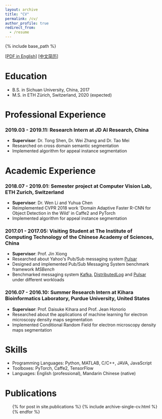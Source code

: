 ```yaml
---
layout: archive
title: "CV"
permalink: /cv/
author_profile: true
redirect_from:
  - /resume
---
```


{% include base_path %}

[[PDF in English](/files/CV_haoran_wang_en.pdf)]
[[中文简历](/files/CV_haoran_wang_zh.pdf)]

Education
======
* B.S. in Sichuan University, China, 2017
* M.S. in ETH Zürich, Switzerland, 2020 (expected)
<!-- * Ph.D in Version Control Theory, GitHub University, 2018 (expected) -->

Professional Experience
======
### 2019.03 - 2019.11: Research Intern at JD AI Research, China
  * **Supervisor**: Dr. Tong Shen, Dr. Wei Zhang and Dr. Tao Mei
  * Researched on cross domain semantic segmentation
  * Implemented algorithm for appeal instance segmentation

Academic Experience
======
### 2018.07 - 2019.01: Semester project at Computer Vision Lab, ETH Zurich, Switzerland
  * **Supervisor**: Dr. Wen Li and Yuhua Chen
  * Reimplemented CVPR 2018 work 'Domain Adaptive Faster R-CNN for Object Detection in the Wild' in Caffe2 and PyTorch
  * Implemented algorithm for appeal instance segmentation

### 2017.01 - 2017.05: Visiting Student at The Institute of Computing Technology of the Chinese Academy of Sciences, China
  * **Supervisor**: Prof. Jin Xiong
  * Researched about Yahoo's Pub/Sub messaging system [Pulsar](https://pulsar.apache.org/)
  * Designed and implemented Pub/Sub Messaging System benchmark framework *MSBench*
  * Benchmarked messaging system [Kafka](https://kafka.apache.org/), [DistributedLog](http://bookkeeper.apache.org/distributedlog/) and [Pulsar](https://pulsar.apache.org/) under different workloads

### 2016.07 - 2016.10: Summer Research Intern at Kihara Bioinformatics Laboratory, Purdue University, United States
  * **Supervisor**: Prof. Daisuke Kihara and Prof. Jean Honorio
  * Researched about the applications of machine learning for electron microscopy density maps segmentation
  * Implemented Conditional Random Field for electron microscopy density maps segmentation
  
Skills
======
* Programming Languages: Python, MATLAB, C/C++, JAVA, JavaScript 
* Toolboxes: PyTorch, Caffe2, TensorFlow
* Languages: English (professional), Mandarin Chinese (native)

Publications
======
  <ul>{% for post in site.publications %}
    {% include archive-single-cv.html %}
  {% endfor %}</ul>
  
<!-- Talks
======
  <ul>{% for post in site.talks %}
    {% include archive-single-talk-cv.html %}
  {% endfor %}</ul>
  
Teaching
======
  <ul>{% for post in site.teaching %}
    {% include archive-single-cv.html %}
  {% endfor %}</ul>
  
Service and leadership
======
* Currently signed in to 43 different slack teams -->
